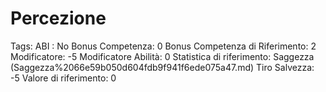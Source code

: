 # Percezione

Tags: ABI
: No
Bonus Competenza: 0
Bonus Competenza di Riferimento: 2
Modificatore: -5
Modificatore  Abilità: 0
Statistica di riferimento: Saggezza (Saggezza%2066e59b050d604fdb9f941f6ede075a47.md)
Tiro Salvezza: -5
Valore di riferimento: 0